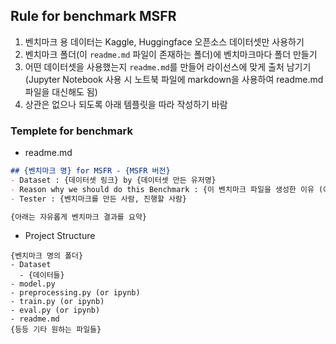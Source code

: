 ## Rule for benchmark MSFR
1. 벤치마크 용 데이터는 Kaggle, Huggingface 오픈소스 데이터셋만 사용하기
2. 벤치마크 폴더(이 `readme.md` 파일이 존재하는 폴더)에 벤치마크마다 폴더 만들기
3. 어떤 데이터셋을 사용했는지 `readme.md`를 만들어 라이선스에 맞게 출처 남기기(Jupyter Notebook 사용 시 노트북 파일에 markdown을 사용하여 readme.md 파일을 대신해도 됨)
4. 상관은 없으나 되도록 아래 템플릿을 따라 작성하기 바람

### Templete for benchmark
- readme.md

``` markdown
## {벤치마크 명} for MSFR - {MSFR 버전}
- Dataset : {데이터셋 링크} by {데이터셋 만든 유저명}
- Reason why we should do this Benchmark : {이 벤치마크 파일을 생성한 이유 (예: 시장 수요 데이터셋은 기본적으로 계절에 영향을 받아 주기성이 있을 것으로 판단, 또한 각 품목마다 그 주기가 다르고, 추세도 있을 확률이 있어 MSFR의 장점인 주기 & 비주기 동시 예측에 적합하다고 생각)}
- Tester : {벤치마크를 만든 사람, 진행할 사람}

{아래는 자유롭게 벤치마크 결과를 요약}
```
- Project Structure
```
{벤치마크 명의 폴더}
- Dataset
  - {데이터들}
- model.py
- preprocessing.py (or ipynb)
- train.py (or ipynb)
- eval.py (or ipynb)
- readme.md
{등등 기타 원하는 파일들}
```